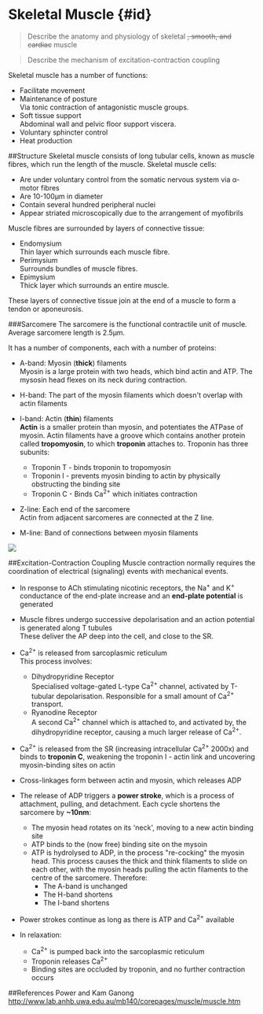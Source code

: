 # Skeletal Muscle {#id}
> Describe the anatomy and physiology of skeletal ~~, smooth, and cardiac~~ muscle

<!--></!-->

> Describe the mechanism of excitation-contraction coupling

Skeletal muscle has a number of functions:
* Facilitate movement
* Maintenance of posture  
Via tonic contraction of antagonistic muscle groups.
* Soft tissue support  
Abdominal wall and pelvic floor support viscera.
* Voluntary sphincter control
* Heat production

##Structure
Skeletal muscle consists of long tubular cells, known as muscle fibres, which run the length of the muscle. Skeletal muscle cells:
* Are under voluntary control from the somatic nervous system via α-motor fibres
* Are 10-100μm in diameter
* Contain several hundred peripheral nuclei
* Appear striated microscopically due to the arrangement of myofibrils

Muscle fibres are surrounded by layers of connective tissue:
* Endomysium  
Thin layer which surrounds each muscle fibre.
* Perimysium  
Surrounds bundles of muscle fibres.
* Epimysium  
Thick layer which surrounds an entire muscle.

These layers of connective tissue join at the end of a muscle to form a tendon or aponeurosis.

###Sarcomere
The sarcomere is the functional contractile unit of muscle. Average sarcomere length is 2.5μm.

It has a number of components, each with a number of proteins:
* A-band: Myosin (**thick**) filaments  
Myosin is a large protein with two heads, which bind actin and ATP. The mysosin head flexes on its neck during contraction.

* H-band: The part of the myosin filaments which doesn't overlap with actin filaments

* I-band: Actin (**thin**) filaments  
  **Actin** is a smaller protein than myosin, and potentiates the ATPase of myosin. Actin filaments have a groove which contains another protein called **tropomyosin**, to which **troponin** attaches to. Troponin has three subunits:
    * Troponin T - binds troponin to tropomyosin
    * Troponin I - prevents myosin binding to actin by physically obstructing the binding site
    * Troponin C - Binds Ca<sup>2+</sup> which initiates contraction


* Z-line: Each end of the sarcomere  
Actin from adjacent sarcomeres are connected at the Z line.

* M-line: Band of connections between myosin filaments

![](http://www.lab.anhb.uwa.edu.au/mb140/corepages/muscle/Images/Mus1ani.gif)

##Excitation-Contraction Coupling
Muscle contraction normally requires the coordination of electrical (signaling) events with mechanical events.

* In response to ACh stimulating nicotinic receptors, the Na<sup>+</sup> and K<sup>+</sup> conductance of the end-plate increase and an **end-plate potential** is generated
* Muscle fibres undergo successive depolarisation and an action potential is generated along T tubules  
These deliver the AP deep into the cell, and close to the SR.
* Ca<sup>2+</sup> is released from sarcoplasmic reticulum  
This process involves:
    * Dihydropyridine Receptor  
    Specialised voltage-gated L-type Ca<sup>2+</sup> channel, activated by T-tubular depolarisation. Responsible for a small amount of Ca<sup>2+</sup> transport.
    * Ryanodine Receptor  
    A second Ca<sup>2+</sup> channel which is attached to, and activated by, the dihydropyridine receptor, causing a much larger release of Ca<sup>2+</sup>.


* Ca<sup>2+</sup> is released from the SR (increasing intracellular Ca<sup>2+</sup> 2000x) and binds to **troponin C**, weakening the troponin I - actin link and uncovering myosin-binding sites on actin
* Cross-linkages form between actin and myosin, which releases ADP
* The release of ADP triggers a **power stroke**, which is a process of attachment, pulling, and detachment. Each cycle shortens the sarcomere by **~10nm**:
    * The myosin head rotates on its 'neck', moving to a new actin binding site
    * ATP binds to the (now free) binding site on the mysoin
    * ATP is hydrolysed to ADP, in the process "re-cocking" the myosin head. This process causes the thick and think filaments to slide on each other, with the myosin heads pulling the actin filaments to the centre of the sarcomere. Therefore:
        * The A-band is unchanged
        * The H-band shortens
        * The I-band shortens
 

* Power strokes continue as long as there is ATP and Ca<sup>2+</sup> available

* In relaxation:
    * Ca<sup>2+</sup> is pumped back into the sarcoplasmic reticulum
    * Troponin releases Ca<sup>2+</sup>
    * Binding sites are occluded by troponin, and no further contraction occurs


##References
Power and Kam
Ganong
http://www.lab.anhb.uwa.edu.au/mb140/corepages/muscle/muscle.htm
